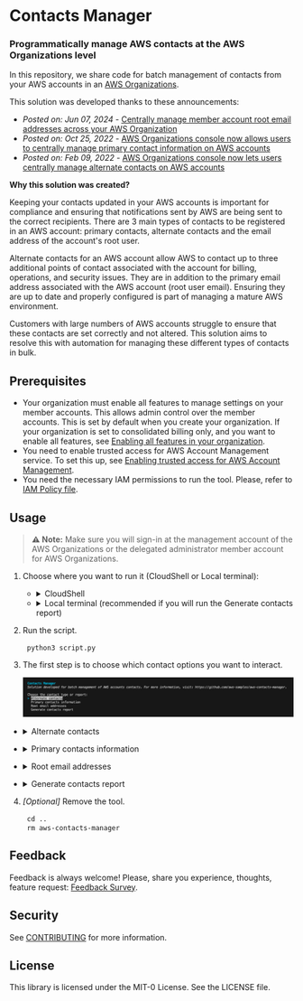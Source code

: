 # Contacts Manager

### Programmatically manage AWS contacts at the AWS Organizations level

In this repository, we share code for batch management of contacts from your AWS accounts in an [AWS Organizations](https://aws.amazon.com/organizations/).

This solution was developed thanks to these announcements:
- _Posted on: Jun 07, 2024_ - [Centrally manage member account root email addresses across your AWS Organization](https://aws.amazon.com/about-aws/whats-new/2024/06/manage-member-account-root-email-addresses-aws-organization/)
- _Posted on: Oct 25, 2022_ - [AWS Organizations console now allows users to centrally manage primary contact information on AWS accounts](https://aws.amazon.com/about-aws/whats-new/2022/10/aws-organizations-console-centrally-manage-primary-contact-information-aws-accounts/)
- _Posted on: Feb 09, 2022_ - [AWS Organizations console now lets users centrally manage alternate contacts on AWS accounts](https://aws.amazon.com/about-aws/whats-new/2022/02/aws-organizations-console-manage-alternate-contacts/)

**Why this solution was created?**

Keeping your contacts updated in your AWS accounts is important for compliance and ensuring that notifications sent by AWS are being sent to the correct recipients. There are 3 main types of contacts to be registered in an AWS account: primary contacts, alternate contacts and the email address of the account's root user.

Alternate contacts for an AWS account allow AWS to contact up to three additional points of contact associated with the account for billing, operations, and security issues. They are in addition to the primary email address associated with the AWS account (root user email). Ensuring they are up to date and properly configured is part of managing a mature AWS environment.

Customers with large numbers of AWS accounts struggle to ensure that these contacts are set correctly and not altered. This solution aims to resolve this with automation for managing these different types of contacts in bulk.

## Prerequisites

- Your organization must enable all features to manage settings on your member accounts. This allows admin control over the member accounts. This is set by default when you create your organization. If your organization is set to consolidated billing only, and you want to enable all features, see [Enabling all features in your organization](https://docs.aws.amazon.com/organizations/latest/userguide/orgs_manage_org_support-all-features.html).
- You need to enable trusted access for AWS Account Management service. To set this up, see [Enabling trusted access for AWS Account Management](https://docs.aws.amazon.com/accounts/latest/reference/using-orgs-trusted-access.html).
- You need the necessary IAM permissions to run the tool. Please, refer to [IAM Policy file](iam-policy.json).

## Usage

> **⚠️ Note:** Make sure you will sign-in at the management account of the AWS Organizations or the delegated administrator member account for AWS Organizations.

1. Choose where you want to run it (CloudShell or Local terminal):
    - <details><summary>CloudShell</summary><br>

        1. Sign-in to you AWS account.
        2. Open CloudShell.

            ![img](media/cloudshell.png)

        3. When CloudShell opens, you will run the following command:
            1. Clone the repository.

                    git clone https://github.com/aws-samples/contacts-manager.git

            2. Make a clean install.

                    python3 -m venv .venv
                    source .venv/bin/activate

            3. Install dependencies.

                    cd contacts-manager
                    sh -e requirements.txt

    </details>

    - <details><summary>Local terminal (recommended if you will run the Generate contacts report)</summary><br>

        1. Open you local terminal.
        2. Make sure to have AWS CLI and Python3 installed.
            -  Checking AWS CLI version ([latest version](https://raw.githubusercontent.com/aws/aws-cli/v2/CHANGELOG.rst)).

                    aws --version

            - Checking Python version

                    python -V

                or

                    python3 -V

        3. Clone the repository.

                git clone https://github.com/aws-samples/contacts-manager.git

        4. Make a clean install.

                python3 -m venv .venv
                .venv/bin/activate

        5. Install dependencies.

                cd contacts-manager
                sh -e requirements.txt

        6. Sign-in to you AWS account in the local terminal.
            - We recommed to use the credentials from AWS Identity Center (SSO).

                ![img](media/identity-center.png)

            - You can run the following command to check your credentials.

                    aws sts get-caller-identity
    </details>

2. Run the script.

        python3 script.py

3. The first step is to choose which contact options you want to interact.

    ![img](media/main-menu.png)

- <details><summary>Alternate contacts</summary><br>

    1. When selected, choose one of the 3 action options.

        ![img](/media/alternate-contacts-1.png)

    2. Input a list of AWS account IDs separated by comma, the Organization unit ID or all. For the Delete action, for security reasons, it is only allowed to run one AWS account ID at a time. Below are some input examples:

        - all
        - 000000000000,111111111111,222222222222,333333333333
        - 000000000000, 111111111111, 222222222222, 333333333333
        - ou-a0aa-abcdef0g
        - 012345678910 _(valid for Delete action)_

    3. Choose which type of alternate contact.

        ![img](/media/alternate-contacts-2.png)

    - List action

        1. For List action, there is the option to export the result to an s3 bucket.

            ![img](/media/alternate-contacts-3.png)

        2. Inputting "y" will ask for the name of an S3 bucket to upload. Inputting "n", the result will return on the CloudShell or local terminal screen.

            ![img](/media/alternate-contacts-4.png)

    - Update action

        1. For Update action, it will be required to fill in all the contact fields, you must pay attention to the right pattern. Below are some input examples:

            - Email: example@mail.com
            - Name: My Name
            - Phone number: +5511900002222
            - Title: Technical Account Manager

                ![img](/media/alternate-contacts-5.png)

    - Delete action

        1. For the Delete action, for security reasons, it is only allowed to run one AWS account ID at a time.

            ![img](/media/alternate-contacts-6.png)

</details>

- <details><summary>Primary contacts information</summary><br>

    1. When selected, choose one of the 2 action options

        ![img](/media/primary-contacts-1.png)

    2. Input a list of AWS account IDs separated by comma, the Organization unit ID or all. For the Delete action, for security reasons, it is only allowed to run one AWS account ID at a time. Below are some input examples:

        - all
        - 000000000000,111111111111,222222222222,333333333333
        - 000000000000, 111111111111, 222222222222, 333333333333
        - ou-a0aa-abcdef0g
        - 012345678910 _(valid for Delete action)_

    - List action

        1. For List action, there is the option to export the result to an s3 bucket.

            ![img](/media/primary-contacts-2.png)

        2. Inputting "y" will ask for the name of an S3 bucket to upload. Inputting "n", the result will return on the CloudShell or local terminal screen.

            ![img](/media/primary-contacts-3.png)

    - Update action

        1. For Update action, it will be required to fill in all the contact fields, you must pay attention to the right pattern.

            ![img](/media/primary-contacts-4.png)

</details>

- <details><summary>Root email addresses</summary><br>

    1. When selected, choose one of the 2 action options

        ![img](/media/root-email-addresses-1.png)

    2. Input a list of AWS account IDs separated by comma, the Organization unit ID or all. For the Delete action, for security reasons, it is only allowed to run one AWS account ID at a time. Below are some input examples:

        - all
        - 000000000000,111111111111,222222222222,333333333333
        - 000000000000, 111111111111, 222222222222, 333333333333
        - ou-a0aa-abcdef0g
        - 012345678910 _(valid for Delete action)_

    - List action

        1. For List action, there is the option to export the result to an s3 bucket.

            ![img](/media/root-email-addresses-2.png)

        2. Inputting "y" will ask for the name of an S3 bucket to upload. Inputting "n", the result will return on the CloudShell or local terminal screen.

            ![img](/media/root-email-addresses-3.png)

    - Update action

        1. For Update action, it will be required to fill in all the contact fields. A status prefix of "⟳" (pending) and "✔" (done) will be shown to monitor the status of AWS account changes.

            ![img](/media/root-email-addresses-4.png)

        2. When you select an account, you must add the OTP (One-Time Password). This must be done one account at a time.

            ![img](/media/root-email-addresses-5.png)

        3. Once you update the root email address, the status will be changed to "✔" (done). When all statuses are “checked”, the function will be completed.

            ![img](/media/root-email-addresses-6.png)

</details>

- <details><summary>Generate contacts report</summary><br>

    - When selected, the tool will generate a report with all contacts from all Organizations accounts.<br> 
    **Note:** it will take an average of 4s per account.

        ![img](/media/generate-contacts-report.png)

</details>

4. _[Optional]_ Remove the tool.

        cd ..
        rm aws-contacts-manager

## Feedback

Feedback is always welcome! Please, share you experience, thoughts, feature request: [Feedback Survey](https://pulse.aws/survey/LLA8GORD).

## Security

See [CONTRIBUTING](CONTRIBUTING.md#security-issue-notifications) for more information.

## License

This library is licensed under the MIT-0 License. See the LICENSE file.

